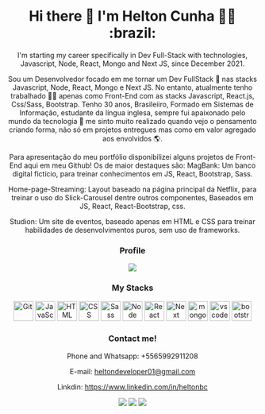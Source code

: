 <div align='center'>
<h1>
  Hi there 👋 I'm Helton Cunha 👨‍💻 :brazil:
</h1>

I'm starting my career specifically in Dev Full-Stack with technologies, Javascript, Node, React, Mongo and Next JS, since December 2021.

Sou um Desenvolvedor focado em me tornar um Dev FullStack 🚀 nas stacks Javascript, Node, React, Mongo e Next JS. 
No entanto, atualmente tenho trabalhado 👨‍💻 apenas como Front-End com as stacks Javascript, React.js, Css/Sass, Bootstrap.
Tenho 30 anos, Brasileiiro, Formado em Sistemas de Informação, estudante da língua inglesa, sempre fui apaixonado pelo mundo da tecnologia 🤩 me sinto muito realizado quando vejo o pensamento criando forma, não só em projetos entregues mas como em valor agregado aos envolvidos 🌎.

Para apresentação do meu portfólio disponibilizei alguns projetos de Front-End aqui em meu Github!
Os de maior destaques são:
MagBank: Um banco digital fictício, para treinar conhecimentos em JS, React, Bootstrap, Sass.

Home-page-Streaming: Layout baseado na página principal da Netflix, para treinar o uso do Slick-Carousel dentre outros componentes, Baseados em JS, React, React-Bootstrap, css.

Studion: Um site de eventos, baseado apenas em HTML e CSS para treinar habilidades de desenvolvimentos puros, sem uso de frameworks.

  
### Profile
  <img src="https://github-readme-stats.vercel.app/api?username=heltonbc&show_icons=true&theme=dark&include_all_commits=true&count_private=true&count_public=true" />
  
### My Stacks
<img alt="Git" src="https://cdn.jsdelivr.net/gh/devicons/devicon/icons/git/git-original.svg" width=40 height=40 /> <img alt="JavaScript" src="https://cdn.jsdelivr.net/gh/devicons/devicon/icons/javascript/javascript-original.svg" width=40 height=40 /> <img alt="HTML" src="https://cdn.jsdelivr.net/gh/devicons/devicon/icons/html5/html5-original.svg" width=40 height=40 /> <img alt="CSS" src="https://cdn.jsdelivr.net/gh/devicons/devicon/icons/css3/css3-original.svg" width=40 height=40 /> <img alt="Sass" src="https://cdn.jsdelivr.net/gh/devicons/devicon/icons/sass/sass-original.svg" width=40 height=40 /> <img alt="Node" src="https://cdn.jsdelivr.net/gh/devicons/devicon/icons/nodejs/nodejs-original.svg" width=40 height=40 /> <img alt="React" src="https://cdn.jsdelivr.net/gh/devicons/devicon/icons/react/react-original.svg" width=40 height=40 /> <img alt="Next" src="https://cdn.jsdelivr.net/gh/devicons/devicon/icons/nextjs/nextjs-original.svg" width=40 height=40 /> <img alt="mongodb" src="https://cdn.jsdelivr.net/gh/devicons/devicon/icons/mongodb/mongodb-original.svg" width=40 height=40 /> <img alt="vscode" src="https://cdn.jsdelivr.net/gh/devicons/devicon/icons/vscode/vscode-original.svg" width=40 height=40 /> <img alt="bootstrap" src="https://cdn.jsdelivr.net/gh/devicons/devicon/icons/bootstrap/bootstrap-original.svg" width=40 height=40 />
  
### Contact me!
Phone and Whatsapp: +5565992911208

E-mail: heltondeveloper01@gmail.com

Linkdin: https://www.linkedin.com/in/heltonbc

<a href="https://wa.me/5565992911208" target="_blank"><img src="https://img.shields.io/badge/WhatsApp-25D366?style=for-the-badge&logo=whatsapp&logoColor=white" target="_blank"></a> <a href="mailto:heltondeveloper01@gmail.com"><img src="https://img.shields.io/badge/Gmail-D14836?style=for-the-badge&logo=gmail&logoColor=white" target="_blank"></a> <a href="https://www.linkedin.com/in/heltonbc" target="_blank"><img src="https://img.shields.io/badge/-LinkedIn-%230077B5?style=for-the-badge&logo=linkedin&logoColor=white" target="_blank"></a>
</div>

